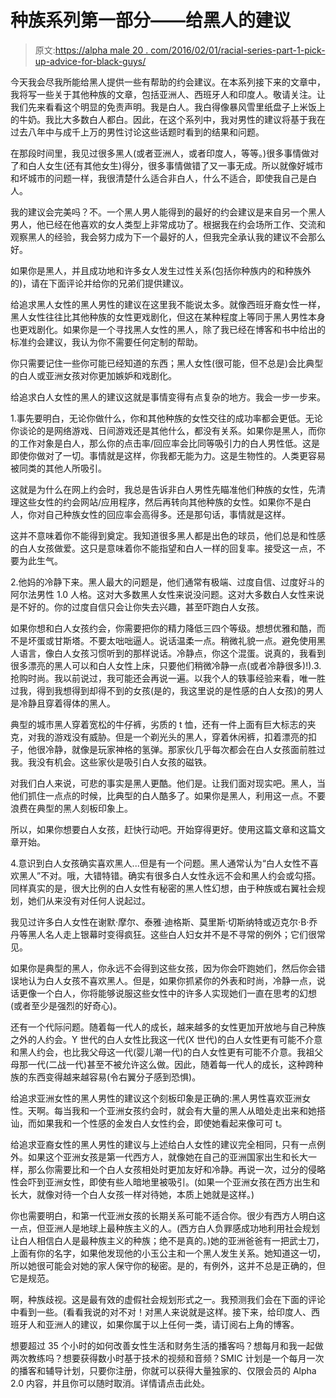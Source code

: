 # 种族系列第一部分——给黑人的建议

> 原文:[https://alpha male 20 . com/2016/02/01/racial-series-part-1-pick-up-advice-for-black-guys/](https://alphamale20.com/2016/02/01/racial-series-part-1-pickup-advice-for-black-guys/)

今天我会尽我所能给黑人提供一些有帮助的约会建议。在本系列接下来的文章中，我将写一些关于其他种族的文章，包括亚洲人、西班牙人和印度人。敬请关注。让我们先来看看这个明显的免责声明。我是白人。我白得像暴风雪里纸盘子上米饭上的牛奶。我比大多数白人都白。因此，在这个系列中，我对男性的建议将基于我在过去八年中与成千上万的男性讨论这些话题时看到的结果和问题。

在那段时间里，我见过很多黑人(或者亚洲人，或者印度人，等等。)很多事情做对了和白人女生(还有其他女生)得分，很多事情做错了又一事无成。所以就像好城市和坏城市的问题一样，我很清楚什么适合非白人，什么不适合，即使我自己是白人。

我的建议会完美吗？不。一个黑人男人能得到的最好的约会建议是来自另一个黑人男人，他已经在他喜欢的女人类型上非常成功了。根据我在约会场所工作、交流和观察黑人的经验，我会努力成为下一个最好的人，但我完全承认我的建议不会那么好。

如果你是黑人，并且成功地和许多女人发生过性关系(包括你种族内的和种族外的)，请在下面评论并给你的兄弟们提供建议。

给追求黑人女性的黑人男性的建议在这里我不能说太多。就像西班牙裔女性一样，黑人女性往往比其他种族的女性更戏剧化，但这在某种程度上等同于黑人男性本身也更戏剧化。如果你是一个寻找黑人女性的黑人，除了我已经在博客和书中给出的标准约会建议，我认为你不需要任何定制的帮助。

你只需要记住一些你可能已经知道的东西；黑人女性(很可能，但不总是)会比典型的白人或亚洲女孩对你更加嫉妒和戏剧化。

给追求白人女性的黑人的建议这就是事情变得有点复杂的地方。我会一步一步来。

1.事先要明白，无论你做什么，你和其他种族的女性交往的成功率都会更低。无论你谈论的是网络游戏、日间游戏还是其他什么，都没有关系。如果你是黑人，而你的工作对象是白人，那么你的点击率/回应率会比同等吸引力的白人男性低。这是即使你做对了一切。事情就是这样，你我都无能为力。这是生物性的。人类更容易被同类的其他人所吸引。

这就是为什么在网上约会时，我总是告诉非白人男性先瞄准他们种族的女性，先清理这些女性的约会网站/应用程序，然后再转向其他种族的女性。如果你不是白人，你对自己种族女性的回应率会高得多。还是那句话，事情就是这样。

这并不意味着你不能得到奠定。我知道很多黑人都是出色的球员，他们总是和性感的白人女孩做爱。这只是意味着你不能指望和白人一样的回复率。接受这一点，不要为此生气。

2.他妈的冷静下来。黑人最大的问题是，他们通常有极端、过度自信、过度好斗的阿尔法男性 1.0 人格。这对大多数黑人女性来说没问题。这对大多数白人女性来说是不好的。你的过度自信只会让你失去兴趣，甚至吓跑白人女孩。

如果你想和白人女孩约会，你需要把你的精力降低三四个等级。想想优雅和酷，而不是坏蛋或甘斯塔。不要太咄咄逼人。说话温柔一点。稍微礼貌一点。避免使用黑人语言，像白人女孩习惯听到的那样说话。冷静点，你这个混蛋。说真的，我看到很多漂亮的黑人可以和白人女性上床，只要他们稍微冷静一点(或者冷静很多)!).3.抢购时尚。我以前说过，我可能还会再说一遍。以我个人的轶事经验来看，唯一胜过我，得到我想得到却得不到的女孩(是的，我这里说的是性感的白人女孩)的男人是冷静且穿着得体的黑人。

典型的城市黑人穿着宽松的牛仔裤，劣质的 t 恤，还有一件上面有巨大标志的夹克，对我的游戏没有威胁。但是一个剃光头的黑人，穿着休闲裤，扣着漂亮的扣子，他很冷静，就像是玩家神格的氢弹。那家伙几乎每次都会在白人女孩面前胜过我。我没有机会。这些家伙是吸引白人女孩的磁铁。

对我们白人来说，可悲的事实是黑人更酷。他们是。让我们面对现实吧。黑人，当他们抓住一点点的时候，比典型的白人酷多了。如果你是黑人，利用这一点。不要浪费在典型的黑人刻板印象上。

所以，如果你想要白人女孩，赶快行动吧。开始穿得更好。使用这篇文章和这篇文章开始。

4.意识到白人女孩确实喜欢黑人...但是有一个问题。黑人通常认为“白人女性不喜欢黑人”不对。哦，大错特错。确实有很多白人女性永远不会和黑人约会或勾搭。同样真实的是，很大比例的白人女性有秘密的黑人性幻想，由于种族或右翼社会规划，她们从来没有对任何人说起过。

我见过许多白人女性在谢默·摩尔、泰雅·迪格斯、莫里斯·切斯纳特或迈克尔·B·乔丹等黑人名人走上银幕时变得疯狂。这些白人妇女并不是不寻常的例外；它们很常见。

如果你是典型的黑人，你永远不会得到这些女孩，因为你会吓跑她们，然后你会错误地认为白人女孩不喜欢黑人。但是，如果你抓紧你的外表和时尚，冷静一点，说话更像一个白人，你将能够说服这些女性中的许多人实现她们一直在思考的幻想(或者至少是强烈的好奇心)。

还有一个代际问题。随着每一代人的成长，越来越多的女性更加开放地与自己种族之外的人约会。Y 世代的白人女性比我这一代(X 世代)的白人女性更有可能不介意和黑人约会，也比我父母这一代(婴儿潮一代)的白人女性更有可能不介意。我祖父母那一代(二战一代)甚至不被允许这么做。因此，随着每一代人的成长，这种跨种族的东西变得越来越容易(令右翼分子感到恐惧)。

给追求亚洲女性的黑人男性的建议这个刻板印象是正确的:黑人男性喜欢亚洲女性。天啊。每当我和一个亚洲女孩约会时，就会有大量的黑人从暗处走出来和她搭讪，而如果我和一个性感的金发白人女性约会，即使她看起来像可可 t。

给追求亚裔女性的黑人男性的建议与上述给白人女性的建议完全相同，只有一点例外。如果这个亚洲女孩是第一代西方人，就像她在自己的亚洲国家出生和长大一样，那么你需要比和一个白人女孩相处时更加友好和冷静。再说一次，过分的侵略性会吓到亚洲女性，即使有些人暗地里被吸引。(如果一个亚洲女孩在西方出生和长大，就像对待一个白人女孩一样对待她，本质上她就是这样。)

你也需要明白，和第一代亚洲女孩的长期关系可能不适合你。很少有西方人明白这一点，但亚洲人是地球上最种族主义的人。(西方白人负罪感成功地利用社会规划让白人相信白人是最种族主义的种族；绝不是真的。)她的亚洲爸爸有一把武士刀，上面有你的名字，如果他发现他的小玉公主和一个黑人发生关系。她知道这一切，所以她很可能会对她的家人保守你的秘密。是的，有例外，这并不总是正确的，但它是规范。

啊，种族歧视。这是最有效的虚假社会规划形式之一。我预测我们会在下面的评论中看到一些。(看看我说的对不对！对黑人来说就是这样。接下来，给印度人、西班牙人和亚洲人的建议，如果你属于以上任何一类，请订阅右上角的博客。

想要超过 35 个小时的如何改善女性生活和财务生活的播客吗？想每月和我一起做两次教练吗？想要获得数小时基于技术的视频和音频？SMIC 计划是一个每月一次的播客和辅导计划，只要你注册，你就可以获得大量独家的、仅限会员的 Alpha 2.0 内容，并且你可以随时取消。详情请点击此处。